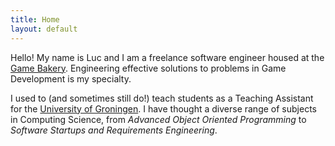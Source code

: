 ```yaml
---
title: Home
layout: default
---
```


Hello! My name is Luc and I am a freelance software engineer housed at the [Game Bakery](https://gamebakery.nl/). Engineering effective solutions to problems in Game Development is my specialty.

I used to (and sometimes still do!) teach students as a Teaching Assistant for the [University of Groningen](https://www.rug.nl). I have thought a diverse range of subjects in Computing Science, from _Advanced Object Oriented Programming_ to _Software Startups and Requirements Engineering_.
